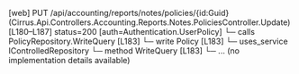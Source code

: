 [web] PUT /api/accounting/reports/notes/policies/{id:Guid}  (Cirrus.Api.Controllers.Accounting.Reports.Notes.PoliciesController.Update)  [L180–L187] status=200 [auth=Authentication.UserPolicy]
  └─ calls PolicyRepository.WriteQuery [L183]
  └─ write Policy [L183]
  └─ uses_service IControlledRepository<Policy>
    └─ method WriteQuery [L183]
      └─ ... (no implementation details available)

